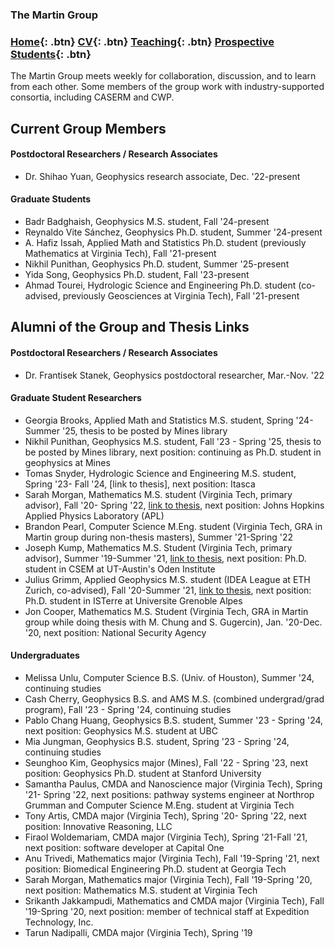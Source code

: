 ### The Martin Group

### [Home](https://eileenrmartin.github.io){: .btn}      [CV](/docs/ermartin_CV.pdf){: .btn}    [Teaching](/teaching){: .btn} 	[Prospective Students](/prospectiveStudents){: .btn} 

The Martin Group meets weekly for collaboration, discussion, and to learn from each other. Some members of the group work with industry-supported consortia, including CASERM and CWP. 


## Current Group Members


#### Postdoctoral Researchers / Research Associates
* Dr. Shihao Yuan, Geophysics research associate, Dec. '22-present

#### Graduate Students
* Badr Badghaish, Geophysics M.S. student, Fall '24-present
* Reynaldo Vite Sánchez, Geophysics Ph.D. student, Summer '24-present
* A. Hafiz Issah, Applied Math and Statistics Ph.D. student (previously Mathematics at Virginia Tech), Fall '21-present
* Nikhil Punithan, Geophysics Ph.D. student, Summer '25-present
* Yida Song, Geophysics Ph.D. student, Fall '23-present
* Ahmad Tourei, Hydrologic Science and Engineering Ph.D. student (co-advised, previously Geosciences at Virginia Tech), Fall '21-present


## Alumni of the Group and Thesis Links

#### Postdoctoral Researchers / Research Associates
* Dr. Frantisek Stanek, Geophysics postdoctoral researcher, Mar.-Nov. '22

#### Graduate Student Researchers
* Georgia Brooks, Applied Math and Statistics M.S. student, Spring '24- Summer '25, thesis to be posted by Mines library
* Nikhil Punithan, Geophysics M.S. student, Fall '23 - Spring '25, thesis to be posted by Mines library, next position: continuing as Ph.D. student in geophysics at Mines 
* Tomas Snyder, Hydrologic Science and Engineering M.S. student, Spring '23- Fall '24, [link to thesis], next position: Itasca
* Sarah Morgan, Mathematics M.S. student (Virginia Tech, primary advisor), Fall '20- Spring '22, [link to thesis](https://vtechworks.lib.vt.edu/handle/10919/110376), next position: Johns Hopkins Applied Physics Laboratory (APL)
* Brandon Pearl, Computer Science M.Eng. student (Virginia Tech, GRA in Martin group during non-thesis masters), Summer '21-Spring '22
* Joseph Kump, Mathematics M.S. Student (Virginia Tech, primary advisor), Summer '19-Summer '21, [link to thesis](https://vtechworks.lib.vt.edu/handle/10919/103864), next position: Ph.D. student in CSEM at UT-Austin's Oden Institute
* Julius Grimm, Applied Geophysics M.S. student (IDEA League at ETH Zurich, co-advised), Fall '20-Summer '21, [link to thesis](http://resolver.tudelft.nl/uuid:b98362cd-ab70-4158-9055-733e86d29b13), next position: Ph.D. student in ISTerre at Universite Grenoble Alpes
* Jon Cooper, Mathematics M.S. Student (Virginia Tech, GRA in Martin group while doing thesis with M. Chung and S. Gugercin), Jan. '20-Dec. '20, next position: National Security Agency


#### Undergraduates
* Melissa Unlu, Computer Science B.S. (Univ. of Houston), Summer '24, continuing studies
* Cash Cherry, Geophysics B.S. and AMS M.S. (combined undergrad/grad program), Fall '23 - Spring '24, continuing studies
* Pablo Chang Huang, Geophysics B.S. student, Summer '23 - Spring '24, next position: Geophysics M.S. student at UBC
* Mia Jungman, Geophysics B.S. student, Spring '23 - Spring '24, continuing studies
* Seunghoo Kim, Geophysics major (Mines), Fall '22 - Spring '23, next position: Geophysics Ph.D. student at Stanford University
* Samantha Paulus, CMDA and Nanoscience major (Virginia Tech), Spring '21- Spring '22, next positions: pathway systems engineer at Northrop Grumman and Computer Science M.Eng. student at Virginia Tech
* Tony Artis, CMDA major (Virginia Tech), Spring '20- Spring '22, next position: Innovative Reasoning, LLC
* Firaol Woldemariam, CMDA major (Virginia Tech), Spring '21-Fall '21, next position: software developer at Capital One
* Anu Trivedi, Mathematics major (Virginia Tech), Fall '19-Spring '21, next position: Biomedical Engineering Ph.D. student at Georgia Tech
* Sarah Morgan, Mathematics major (Virginia Tech), Fall '19-Spring '20, next position: Mathematics M.S. student at Virginia Tech
* Srikanth Jakkampudi, Mathematics and CMDA major (Virginia Tech), Fall '19-Spring '20, next position: member of technical staff at Expedition Technology, Inc.
* Tarun Nadipalli, CMDA major (Virginia Tech), Spring '19
